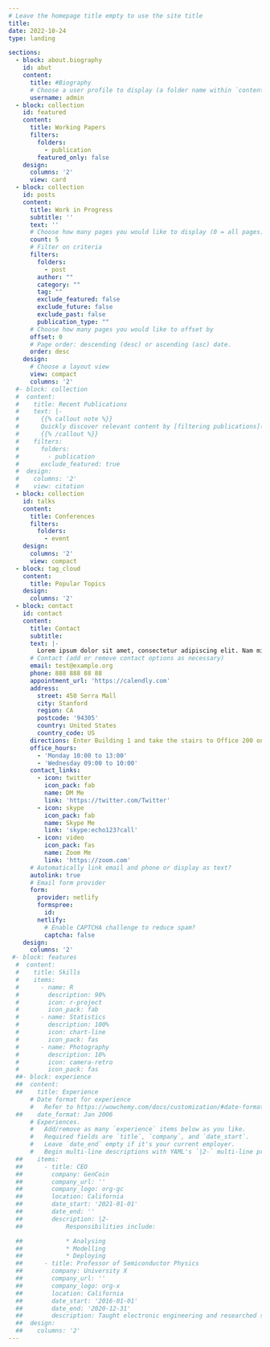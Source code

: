 ```yaml
---
# Leave the homepage title empty to use the site title
title:
date: 2022-10-24
type: landing

sections:
  - block: about.biography
    id: abut
    content:
      title: #Biography
      # Choose a user profile to display (a folder name within `content/authors/`)
      username: admin
  - block: collection
    id: featured
    content:
      title: Working Papers
      filters:
        folders:
          - publication
        featured_only: false
    design:
      columns: '2'
      view: card 
  - block: collection
    id: posts
    content:
      title: Work in Progress
      subtitle: ''
      text: ''
      # Choose how many pages you would like to display (0 = all pages)
      count: 5
      # Filter on criteria
      filters:
        folders:
          - post
        author: ""
        category: ""
        tag: ""
        exclude_featured: false
        exclude_future: false
        exclude_past: false
        publication_type: ""
      # Choose how many pages you would like to offset by
      offset: 0
      # Page order: descending (desc) or ascending (asc) date.
      order: desc
    design:
      # Choose a layout view
      view: compact
      columns: '2'
  #- block: collection
  #  content:
  #    title: Recent Publications
  #    text: |-
  #      {{% callout note %}}
  #      Quickly discover relevant content by [filtering publications](./publication/).
  #      {{% /callout %}}
  #    filters:
  #      folders:
  #        - publication
  #      exclude_featured: true
  #  design:
  #    columns: '2'
  #    view: citation
  - block: collection
    id: talks
    content:
      title: Conferences
      filters:
        folders:
          - event
    design:
      columns: '2'
      view: compact
  - block: tag_cloud
    content:
      title: Popular Topics
    design:
      columns: '2'
  - block: contact
    id: contact
    content:
      title: Contact
      subtitle:
      text: |-
        Lorem ipsum dolor sit amet, consectetur adipiscing elit. Nam mi diam, venenatis ut magna et, vehicula efficitur enim.
      # Contact (add or remove contact options as necessary)
      email: test@example.org
      phone: 888 888 88 88
      appointment_url: 'https://calendly.com'
      address:
        street: 450 Serra Mall
        city: Stanford
        region: CA
        postcode: '94305'
        country: United States
        country_code: US
      directions: Enter Building 1 and take the stairs to Office 200 on Floor 2
      office_hours:
        - 'Monday 10:00 to 13:00'
        - 'Wednesday 09:00 to 10:00'
      contact_links:
        - icon: twitter
          icon_pack: fab
          name: DM Me
          link: 'https://twitter.com/Twitter'
        - icon: skype
          icon_pack: fab
          name: Skype Me
          link: 'skype:echo123?call'
        - icon: video
          icon_pack: fas
          name: Zoom Me
          link: 'https://zoom.com'
      # Automatically link email and phone or display as text?
      autolink: true
      # Email form provider
      form:
        provider: netlify
        formspree:
          id:
        netlify:
          # Enable CAPTCHA challenge to reduce spam?
          captcha: false
    design:
      columns: '2'
 #- block: features
  #  content:
  #    title: Skills
  #    items:
  #      - name: R
  #        description: 90%
  #        icon: r-project
  #        icon_pack: fab
  #      - name: Statistics
  #        description: 100%
  #        icon: chart-line
  #        icon_pack: fas
  #      - name: Photography
  #        description: 10%
  #        icon: camera-retro
  #        icon_pack: fas
  ##- block: experience
  ##  content:
  ##    title: Experience
      # Date format for experience
      #   Refer to https://wowchemy.com/docs/customization/#date-format
  ##    date_format: Jan 2006
      # Experiences.
      #   Add/remove as many `experience` items below as you like.
      #   Required fields are `title`, `company`, and `date_start`.
      #   Leave `date_end` empty if it's your current employer.
      #   Begin multi-line descriptions with YAML's `|2-` multi-line prefix.
  ##    items:
  ##      - title: CEO
  ##        company: GenCoin
  ##        company_url: ''
  ##        company_logo: org-gc
  ##        location: California
  ##        date_start: '2021-01-01'
  ##        date_end: ''
  ##        description: |2-
  ##            Responsibilities include:

  ##            * Analysing
  ##            * Modelling
  ##            * Deploying
  ##      - title: Professor of Semiconductor Physics
  ##        company: University X
  ##        company_url: ''
  ##        company_logo: org-x
  ##        location: California
  ##        date_start: '2016-01-01'
  ##        date_end: '2020-12-31'
  ##        description: Taught electronic engineering and researched semiconductor physics.
  ##  design:
  ##    columns: '2'
---
```

